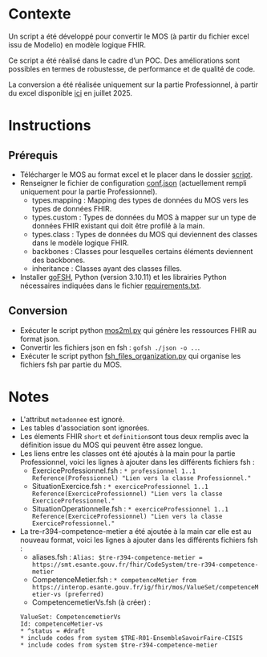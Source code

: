 # Contexte

Un script a été développé pour convertir le MOS (à partir du fichier excel issu de Modelio) en modèle logique FHIR. 

Ce script a été réalisé dans le cadre d’un POC. Des améliorations sont possibles en termes de robustesse, de performance et de qualité de code.

La conversion a été réalisée uniquement sur la partie Professionnel, à partir du excel disponible [ici](https://esante.gouv.fr/sites/default/files/media_entity/documents/MOS.xlsx) en juillet 2025.

# Instructions

## Prérequis

* Télécharger le MOS au format excel et le placer dans le dossier [script](./script).
* Renseigner le fichier de configuration [conf.json](./script/conf.json) (actuellement rempli uniquement pour la partie Professionnel).
    * types.mapping : Mapping des types de données du MOS vers les types de données FHIR.
    * types.custom : Types de données du MOS à mapper sur un type de données FHIR existant qui doit être profilé à la main.
    * types.class : Types de données du MOS qui deviennent des classes dans le modèle logique FHIR. 
    * backbones : Classes pour lesquelles certains éléments deviennent des backbones.
    * inheritance : Classes ayant des classes filles.
* Installer [goFSH](https://github.com/FHIR/GoFSH), Python (version 3.10.11) et les librairies Python nécessaires indiquées dans le fichier [requirements.txt](./script/requirements.txt).

## Conversion

* Exécuter le script python [mos2ml.py](./script/mos2ml.py) qui génère les ressources FHIR au format json.
* Convertir les fichiers json en fsh : `gofsh ./json -o ..`.
* Exécuter le script python [fsh_files_organization.py](./script/fsh_files_organizationl.py) qui organise les fichiers fsh par partie du MOS.

# Notes

* L'attribut `metadonnee` est ignoré.
* Les tables d'association sont ignorées.
* Les élements FHIR `short` et `definition`sont tous deux remplis avec la définition issue du MOS qui peuvent être assez longue.
* Les liens entre les classes ont été ajoutés à la main pour la partie Professionnel, voici les lignes à ajouter dans les différents fichiers fsh :
    * ExerciceProfessionnel.fsh : 
    `* professionnel 1..1 Reference(Professionnel) "Lien vers la classe Professionnel."`
    * SituationExercice.fsh : 
    `* exerciceProfessionnel 1..1 Reference(ExerciceProfessionnel) "Lien vers la classe ExerciceProfessionnel."`
    * SituationOperationnelle.fsh : 
    `* exerciceProfessionnel 1..1 Reference(ExerciceProfessionnel) "Lien vers la classe ExerciceProfessionnel."`
* La tre-r394-competence-metier a été ajoutée à la main car elle est au nouveau format, voici les lignes à ajouter dans les différents fichiers fsh : 
    * aliases.fsh : 
    `Alias: $tre-r394-competence-metier = https://smt.esante.gouv.fr/fhir/CodeSystem/tre-r394-competence-metier`
    * CompetenceMetier.fsh : 
    `* competenceMetier from https://interop.esante.gouv.fr/ig/fhir/mos/ValueSet/competenceMetier-vs (preferred)`
    * CompetencemetierVs.fsh (à créer) : 
    ```
    ValueSet: CompetencemetierVs
    Id: competenceMetier-vs
    * ^status = #draft
    * include codes from system $TRE-R01-EnsembleSavoirFaire-CISIS
    * include codes from system $tre-r394-competence-metier
    ```